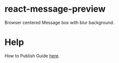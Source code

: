# react-message-preview
Browser centered Message box with blur background.

# Help
How to Publish Guide [here](http://jasonwatmore.com/post/2018/04/14/react-npm-how-to-publish-a-react-component-to-npm).
